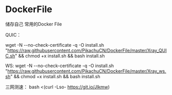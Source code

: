 # DockerFile

储存自己 常用的Docker File


QUIC：

wget -N --no-check-certificate -q -O install.sh "https://raw.githubusercontent.com/PikachuCN/DockerFile/master/Xray_QUIC.sh" && chmod +x install.sh && bash install.sh

WS:
wget -N --no-check-certificate -q -O install.sh "https://raw.githubusercontent.com/PikachuCN/DockerFile/master/Xray_ws.sh" && chmod +x install.sh && bash install.sh

三网测速：
bash <(curl -Lso- https://git.io/Jlkmw)
